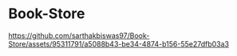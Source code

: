 # Book-Store

https://github.com/sarthakbiswas97/Book-Store/assets/95311791/a5088b43-be34-4874-b156-55e27dfb03a3


